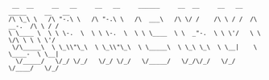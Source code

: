      __  __     __   __     __   __     ______     __  __     __   __   _____     __   __  
    /\ \_\ \   /\ "-.\ \   /\ "-.\ \   /\  ___\   /\ \/ /    /\ \ / /  /\  __-.  /\ \ / /  
    \ \____ \  \ \ \-.  \  \ \ \-.  \  \ \ \____  \ \  _"-.  \ \ \'/   \ \ \/\ \ \ \ \'/   
     \/\_____\  \ \_\\"\_\  \ \_\\"\_\  \ \_____\  \ \_\ \_\  \ \__|    \ \____-  \ \__|   
      \/_____/   \/_/ \/_/   \/_/ \/_/   \/_____/   \/_/\/_/   \/_/      \/____/   \/_/    
                                                                                       
                                                                                     
<!--
**ynnckvdv/ynnckvdv** is a ✨ _special_ ✨ repository because its `README.md` (this file) appears on your GitHub profile.

Here are some ideas to get you started:

- 🔭 I’m currently working on ...
- 🌱 I’m currently learning ...
- 👯 I’m looking to collaborate on ...
- 🤔 I’m looking for help with ...
- 💬 Ask me about ...
- 📫 How to reach me: ...
- 😄 Pronouns: ...
- ⚡ Fun fact: ...
-->
